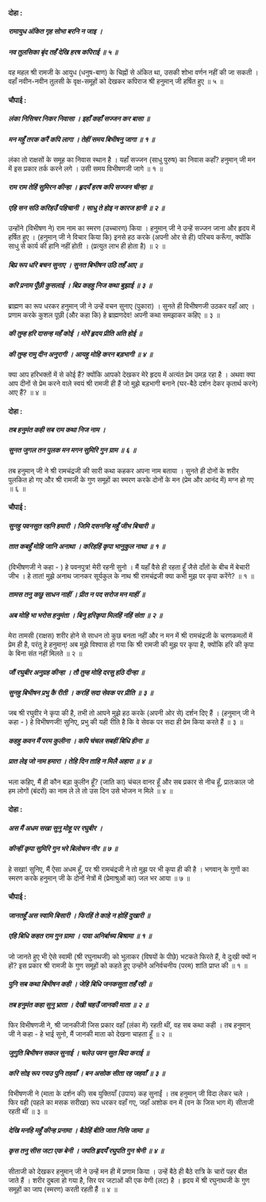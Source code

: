 #### दोहा :

##### रामायुध अंकित गृह सोभा बरनि न जाइ ।
##### नव तुलसिका बृंद तहँ देखि हरष कपिराई ॥ ५ ॥

वह महल श्री रामजी के आयुध (धनुष-बाण) के चिह्नों से अंकित था, उसकी शोभा वर्णन नहीं की जा सकती । वहाँ नवीन-नवीन तुलसी के वृक्ष-समूहों को देखकर कपिराज श्री हनुमान् जी हर्षित हुए ॥ ५ ॥

#### चौपाई :

##### लंका निसिचर निकर निवासा । इहाँ कहाँ सज्जन कर बासा ॥
##### मन महुँ तरक करैं कपि लागा । तेहीं समय बिभीषनु जागा ॥ १ ॥

लंका तो राक्षसों के समूह का निवास स्थान है । यहाँ सज्जन (साधु पुरुष) का निवास कहाँ? हनुमान् जी मन में इस प्रकार तर्क करने लगे । उसी समय विभीषणजी जागे ॥ १ ॥

##### राम राम तेहिं सुमिरन कीन्हा । हृदयँ हरष कपि सज्जन चीन्हा ॥
##### एहि सन सठि करिहउँ पहिचानी । साधु ते होइ न कारज हानी ॥ २ ॥

उन्होंने (विभीषण ने) राम नाम का स्मरण (उच्चारण) किया । हनुमान् जी ने उन्हें सज्जन जाना और हृदय में हर्षित हुए । (हनुमान् जी ने विचार किया कि) इनसे हठ करके (अपनी ओर से ही) परिचय करूँगा, क्योंकि साधु से कार्य की हानि नहीं होती । (प्रत्युत लाभ ही होता है) ॥ २ ॥

##### बिप्र रूप धरि बचन सुनाए । सुनत बिभीषन उठि तहँ आए ॥
##### करि प्रनाम पूँछी कुसलाई । बिप्र कहहु निज कथा बुझाई ॥ ३ ॥

ब्राह्मण का रूप धरकर हनुमान् जी ने उन्हें वचन सुनाए (पुकारा) । सुनते ही विभीषणजी उठकर वहाँ आए । प्रणाम करके कुशल पूछी (और कहा कि) हे ब्राह्मणदेव! अपनी कथा समझाकर कहिए ॥ ३ ॥

##### की तुम्ह हरि दासन्ह महँ कोई । मोरें हृदय प्रीति अति होई ॥
##### की तुम्ह रामु दीन अनुरागी । आयहु मोहि करन बड़भागी ॥ ४ ॥

क्या आप हरिभक्तों में से कोई हैं? क्योंकि आपको देखकर मेरे हृदय में अत्यंत प्रेम उमड़ रहा है । अथवा क्या आप दीनों से प्रेम करने वाले स्वयं श्री रामजी ही हैं जो मुझे बड़भागी बनाने (घर-बैठे दर्शन देकर कृतार्थ करने) आए हैं? ॥ ४ ॥

#### दोहा :

##### तब हनुमंत कही सब राम कथा निज नाम ।
##### सुनत जुगल तन पुलक मन मगन सुमिरि गुन ग्राम ॥ ६ ॥

तब हनुमान् जी ने श्री रामचंद्रजी की सारी कथा कहकर अपना नाम बताया । सुनते ही दोनों के शरीर पुलकित हो गए और श्री रामजी के गुण समूहों का स्मरण करके दोनों के मन (प्रेम और आनंद में) मग्न हो गए ॥ ६ ॥

#### चौपाई :

##### सुनहु पवनसुत रहनि हमारी । जिमि दसनन्हि महुँ जीभ बिचारी ॥
##### तात कबहुँ मोहि जानि अनाथा । करिहहिं कृपा भानुकुल नाथा ॥ १ ॥

(विभीषणजी ने कहा - ) हे पवनपुत्र! मेरी रहनी सुनो । मैं यहाँ वैसे ही रहता हूँ जैसे दाँतों के बीच में बेचारी जीभ । हे तात! मुझे अनाथ जानकर सूर्यकुल के नाथ श्री रामचंद्रजी क्या कभी मुझ पर कृपा करेंगे? ॥ १ ॥

##### तामस तनु कछु साधन नाहीं । प्रीत न पद सरोज मन माहीं ॥
##### अब मोहि भा भरोस हनुमंता । बिनु हरिकृपा मिलहिं नहिं संता ॥ २ ॥

मेरा तामसी (राक्षस) शरीर होने से साधन तो कुछ बनता नहीं और न मन में श्री रामचंद्रजी के चरणकमलों में प्रेम ही है, परंतु हे हनुमान्! अब मुझे विश्वास हो गया कि श्री रामजी की मुझ पर कृपा है, क्योंकि हरि की कृपा के बिना संत नहीं मिलते ॥ २ ॥

##### जौं रघुबीर अनुग्रह कीन्हा । तौ तुम्ह मोहि दरसु हठि दीन्हा ॥
##### सुनहु बिभीषन प्रभु कै रीती । करहिं सदा सेवक पर प्रीति ॥ ३ ॥

जब श्री रघुवीर ने कृपा की है, तभी तो आपने मुझे हठ करके (अपनी ओर से) दर्शन दिए हैं । (हनुमान् जी ने कहा - ) हे विभीषणजी! सुनिए, प्रभु की यही रीति है कि वे सेवक पर सदा ही प्रेम किया करते हैं ॥ ३ ॥

##### कहहु कवन मैं परम कुलीना । कपि चंचल सबहीं बिधि हीना ॥
##### प्रात लेइ जो नाम हमारा । तेहि दिन ताहि न मिलै अहारा ॥ ४ ॥

भला कहिए, मैं ही कौन बड़ा कुलीन हूँ? (जाति का) चंचल वानर हूँ और सब प्रकार से नीच हूँ, प्रातःकाल जो हम लोगों (बंदरों) का नाम ले ले तो उस दिन उसे भोजन न मिले ॥ ४ ॥

#### दोहा :

##### अस मैं अधम सखा सुनु मोहू पर रघुबीर ।
##### कीन्हीं कृपा सुमिरि गुन भरे बिलोचन नीर ॥ ७ ॥

हे सखा! सुनिए, मैं ऐसा अधम हूँ, पर श्री रामचंद्रजी ने तो मुझ पर भी कृपा ही की है । भगवान् के गुणों का स्मरण करके हनुमान् जी के दोनों नेत्रों में (प्रेमाश्रुओं का) जल भर आया ॥ ७ ॥

#### चौपाई :

##### जानतहूँ अस स्वामि बिसारी । फिरहिं ते काहे न होहिं दुखारी ॥
##### एहि बिधि कहत राम गुन ग्रामा । पावा अनिर्बाच्य बिश्रामा ॥ १ ॥

जो जानते हुए भी ऐसे स्वामी (श्री रघुनाथजी) को भुलाकर (विषयों के पीछे) भटकते फिरते हैं, वे दुःखी क्यों न हों? इस प्रकार श्री रामजी के गुण समूहों को कहते हुए उन्होंने अनिर्वचनीय (परम) शांति प्राप्त की ॥ १ ॥

##### पुनि सब कथा बिभीषन कही । जेहि बिधि जनकसुता तहँ रही ॥
##### तब हनुमंत कहा सुनु भ्राता । देखी चहउँ जानकी माता ॥ २ ॥

फिर विभीषणजी ने, श्री जानकीजी जिस प्रकार वहाँ (लंका में) रहती थीं, वह सब कथा कही । तब हनुमान् जी ने कहा - हे भाई सुनो, मैं जानकी माता को देखना चाहता हूँ ॥ २ ॥

##### जुगुति बिभीषन सकल सुनाई । चलेउ पवन सुत बिदा कराई ॥
##### करि सोइ रूप गयउ पुनि तहवाँ । बन असोक सीता रह जहवाँ ॥ ३ ॥

विभीषणजी ने (माता के दर्शन की) सब युक्तियाँ (उपाय) कह सुनाईं । तब हनुमान् जी विदा लेकर चले । फिर वही (पहले का मसक सरीखा) रूप धरकर वहाँ गए, जहाँ अशोक वन में (वन के जिस भाग में) सीताजी रहती थीं ॥ ३ ॥

##### देखि मनहि महुँ कीन्ह प्रनामा । बैठेहिं बीति जात निसि जामा ॥
##### कृस तनु सीस जटा एक बेनी । जपति हृदयँ रघुपति गुन श्रेनी ॥ ४ ॥

सीताजी को देखकर हनुमान् जी ने उन्हें मन ही में प्रणाम किया । उन्हें बैठे ही बैठे रात्रि के चारों पहर बीत जाते हैं । शरीर दुबला हो गया है, सिर पर जटाओं की एक वेणी (लट) है । हृदय में श्री रघुनाथजी के गुण समूहों का जाप (स्मरण) करती रहती हैं ॥ ४ ॥
